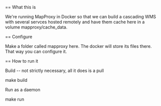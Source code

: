 == What this is

We're running MapProxy in Docker so that we can build a cascading WMS
with several servces hosted remotely and have them cache here in a
volume mapproxy/cache_data.

== Configure

Make a folder called mapproxy here.
The docker will store its files there.
That way you can configure it.

== How to run it

Build -- not strictly necessary, all it does is a pull

   make build

Run as a daemon

   make run

